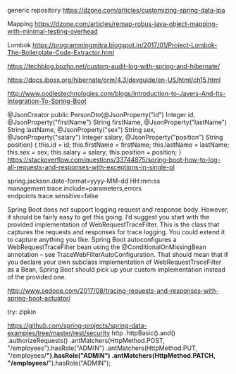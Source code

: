 generic repository
https://dzone.com/articles/customizing-spring-data-jpa

Mapping
https://dzone.com/articles/remap-robus-java-object-mapping-with-minimal-testing-overhead

Lombok
https://programmingmitra.blogspot.in/2017/01/Project-Lombok-The-Boilerplate-Code-Extractor.html

https://techblog.bozho.net/custom-audit-log-with-spring-and-hibernate/

https://docs.jboss.org/hibernate/orm/4.3/devguide/en-US/html/ch15.html

http://www.oodlestechnologies.com/blogs/Introduction-to-Javers-And-Its-Integration-To-Spring-Boot

 @JsonCreator
    public PersonDto(@JsonProperty("id") Integer id,
                     @JsonProperty("firstName") String firstName,
                     @JsonProperty("lastName") String lastName,
                     @JsonProperty("sex") String sex,
                     @JsonProperty("salary") Integer salary,
                     @JsonProperty("position") String position) {
        this.id = id;
        this.firstName = firstName;
        this.lastName = lastName;
        this.sex = sex;
        this.salary = salary;
        this.position = position;
    }
https://stackoverflow.com/questions/33744875/spring-boot-how-to-log-all-requests-and-responses-with-exceptions-in-single-pl

spring.jackson.date-format=yyyy-MM-dd HH:mm:ss
management.trace.include=parameters,errors
endpoints.trace.sensitive=false

Spring Boot does not support logging request and response body. However, it should be fairly easy to get this going. I’d suggest you start with the provided implementation of WebRequestTraceFilter. This is the class that captures the requests and responses for trace logging. You could extend it to capture anything you like.
Spring Boot autoconfigures a WebRequestTraceFilter bean using the @ConditionalOnMissingBean annotation – see TraceWebFilterAutoConfiguration. That should mean that if you declare your own subclass implementation of WebRequestTraceFilter as a Bean, Spring Boot should pick up your custom implementation instead of the provided one.

http://www.sedooe.com/2017/08/tracing-requests-and-responses-with-spring-boot-actuator/

try: zipkin

https://github.com/spring-projects/spring-data-examples/tree/master/rest/security
http
  .httpBasic().and()
  .authorizeRequests()
    .antMatchers(HttpMethod.POST, "/employees").hasRole("ADMIN")
    .antMatchers(HttpMethod.PUT, "/employees/**").hasRole("ADMIN")
    .antMatchers(HttpMethod.PATCH, "/employees/**").hasRole("ADMIN");
    
    
    

